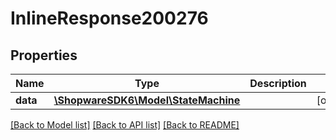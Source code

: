 # InlineResponse200276

## Properties
Name | Type | Description | Notes
------------ | ------------- | ------------- | -------------
**data** | [**\ShopwareSDK6\Model\StateMachine**](StateMachine.md) |  | [optional] 

[[Back to Model list]](../../README.md#documentation-for-models) [[Back to API list]](../../README.md#documentation-for-api-endpoints) [[Back to README]](../../README.md)

